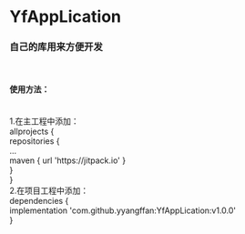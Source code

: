 # YfAppLication
<h3>自己的库用来方便开发</h3><br>
<h4>使用方法：</h4><br>
1.在主工程中添加：<br>
  allprojects {<br>
  		repositories {<br>
	  		...<br>
	  		maven { url 'https://jitpack.io' }<br>
	  	}<br>
	  }<br>
 2.在项目工程中添加：<br>
    dependencies {<br>
	        implementation 'com.github.yyangffan:YfAppLication:v1.0.0'<br>
	  }<br>
